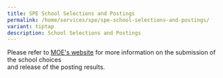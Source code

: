 ```yaml
---
title: SPE School Selections and Postings
permalink: /home/services/spe/spe-school-selections-and-postings/
variant: tiptap
description: School Selections and Postings
---
```

<p>Please refer to <a href="https://www.moe.gov.sg/returning-singaporeans/secondary/spe/" rel="noopener noreferrer nofollow" target="_blank"><u>MOE's website</u></a> for
more information on the submission of the school choices
<br>and release of the posting results.</p>